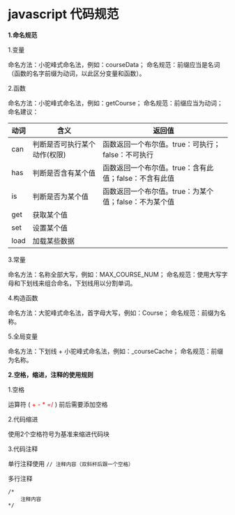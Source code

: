 # javascript 代码规范


**1.命名规范**

1.变量

命名方法：小驼峰式命名法，例如：courseData；
命名规范：前缀应当是名词（函数的名字前缀为动词，以此区分变量和函数）。

2.函数

命名方法：小驼峰式命名法，例如：getCourse；
命名规范：前缀应当为动词；
命名建议：

|动词     |含义     |返回值     |
| --- | --- | --- |
|can     |判断是否可执行某个动作(权限)     |函数返回一个布尔值。true：可执行；false：不可执行    |
|has     |判断是否含有某个值     |函数返回一个布尔值。true：含有此值；false：不含有此值     |
|is     |判断是否为某个值     |函数返回一个布尔值。true：为某个值；false：不为某个值        |
|get     |获取某个值     |     |
|set     |设置某个值     |     |
|load     |加载某些数据     |     |


3.常量

命名方法：名称全部大写，例如：MAX_COURSE_NUM；
命名规范：使用大写字母和下划线来组合命名，下划线用以分割单词。

4.构造函数

命名方法：大驼峰式命名法，首字母大写，例如：Course；
命名规范：前缀为名称。

5.全局变量

命名方法：下划线 + 小驼峰式命名法，例如：_courseCache；
命名规范：前缀为名称。

**2.空格，缩进，注释的使用规则**

1.空格

运算符 ( <span style="color: red"> + - * =/ </span>) 前后需要添加空格

2.代码缩进

使用2个空格符号为基准来缩进代码块

3.代码注释

单行注释使用 ```// 注释内容（双斜杆后跟一个空格）```

多行注释
```
/*
	注释内容
*/
```
